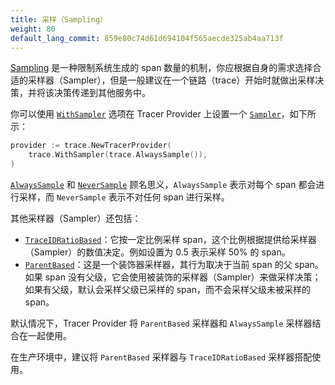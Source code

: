 ```yaml
---
title: 采样（Sampling）
weight: 80
default_lang_commit: 859e80c74d61d694104f565aecde325ab4aa713f
---
```


[Sampling](/docs/concepts/sampling/) 是一种限制系统生成的 span 数量的机制，你应根据自身的需求选择合适的采样器（Sampler），但是一般建议在一个链路（trace）开始时就做出采样决策，并将该决策传递到其他服务中。

你可以使用 [`WithSampler`](https://pkg.go.dev/go.opentelemetry.io/otel/sdk/trace#WithSampler)
选项在 Tracer Provider 上设置一个
[`Sampler`](https://pkg.go.dev/go.opentelemetry.io/otel/sdk/trace#Sampler)，如下所示：

```go
provider := trace.NewTracerProvider(
    trace.WithSampler(trace.AlwaysSample()),
)
```

[`AlwaysSample`](https://pkg.go.dev/go.opentelemetry.io/otel/sdk/trace#AlwaysSample)
和
[`NeverSample`](https://pkg.go.dev/go.opentelemetry.io/otel/sdk/trace#NeverSample)
顾名思义，`AlwaysSample` 表示对每个 span 都会进行采样，而 `NeverSample` 表示不对任何 span 进行采样。

其他采样器（Sampler）还包括：

- [`TraceIDRatioBased`](https://pkg.go.dev/go.opentelemetry.io/otel/sdk/trace#TraceIDRatioBased)：它按一定比例采样 span，这个比例根据提供给采样器（Sampler）的数值决定。例如设置为 0.5 表示采样 50% 的 span。
- [`ParentBased`](https://pkg.go.dev/go.opentelemetry.io/otel/sdk/trace#ParentBased)：这是一个装饰器采样器，其行为取决于当前 span 的父 span。如果 span 没有父级，它会使用被装饰的采样器（Sampler）来做采样决策；如果有父级，默认会采样父级已采样的 span，而不会采样父级未被采样的 span。

默认情况下，Tracer Provider 将 `ParentBased` 采样器和 `AlwaysSample` 采样器结合在一起使用。

在生产环境中，建议将 `ParentBased` 采样器与 `TraceIDRatioBased` 采样器搭配使用。
